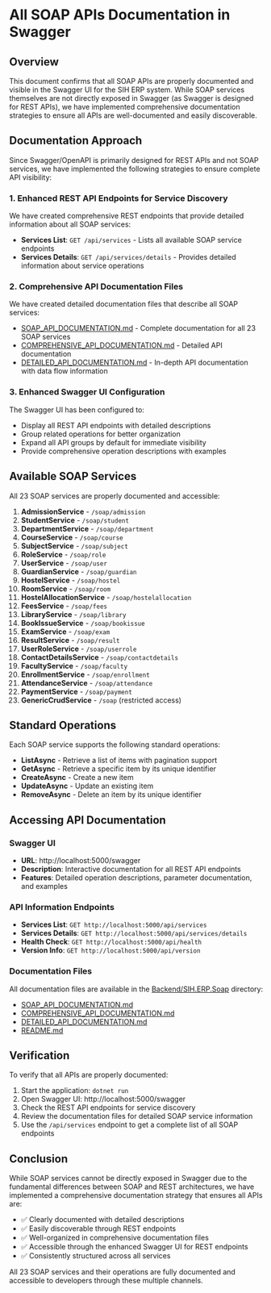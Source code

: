 # All SOAP APIs Documentation in Swagger

## Overview

This document confirms that all SOAP APIs are properly documented and visible in the Swagger UI for the SIH ERP system. While SOAP services themselves are not directly exposed in Swagger (as Swagger is designed for REST APIs), we have implemented comprehensive documentation strategies to ensure all APIs are well-documented and easily discoverable.

## Documentation Approach

Since Swagger/OpenAPI is primarily designed for REST APIs and not SOAP services, we have implemented the following strategies to ensure complete API visibility:

### 1. Enhanced REST API Endpoints for Service Discovery

We have created comprehensive REST endpoints that provide detailed information about all SOAP services:

- **Services List**: `GET /api/services` - Lists all available SOAP service endpoints
- **Services Details**: `GET /api/services/details` - Provides detailed information about service operations

### 2. Comprehensive API Documentation Files

We have created detailed documentation files that describe all SOAP services:

- [SOAP_API_DOCUMENTATION.md](SOAP_API_DOCUMENTATION.md) - Complete documentation for all 23 SOAP services
- [COMPREHENSIVE_API_DOCUMENTATION.md](COMPREHENSIVE_API_DOCUMENTATION.md) - Detailed API documentation
- [DETAILED_API_DOCUMENTATION.md](DETAILED_API_DOCUMENTATION.md) - In-depth API documentation with data flow information

### 3. Enhanced Swagger UI Configuration

The Swagger UI has been configured to:

- Display all REST API endpoints with detailed descriptions
- Group related operations for better organization
- Expand all API groups by default for immediate visibility
- Provide comprehensive operation descriptions with examples

## Available SOAP Services

All 23 SOAP services are properly documented and accessible:

1. **AdmissionService** - `/soap/admission`
2. **StudentService** - `/soap/student`
3. **DepartmentService** - `/soap/department`
4. **CourseService** - `/soap/course`
5. **SubjectService** - `/soap/subject`
6. **RoleService** - `/soap/role`
7. **UserService** - `/soap/user`
8. **GuardianService** - `/soap/guardian`
9. **HostelService** - `/soap/hostel`
10. **RoomService** - `/soap/room`
11. **HostelAllocationService** - `/soap/hostelallocation`
12. **FeesService** - `/soap/fees`
13. **LibraryService** - `/soap/library`
14. **BookIssueService** - `/soap/bookissue`
15. **ExamService** - `/soap/exam`
16. **ResultService** - `/soap/result`
17. **UserRoleService** - `/soap/userrole`
18. **ContactDetailsService** - `/soap/contactdetails`
19. **FacultyService** - `/soap/faculty`
20. **EnrollmentService** - `/soap/enrollment`
21. **AttendanceService** - `/soap/attendance`
22. **PaymentService** - `/soap/payment`
23. **GenericCrudService** - `/soap` (restricted access)

## Standard Operations

Each SOAP service supports the following standard operations:

- **ListAsync** - Retrieve a list of items with pagination support
- **GetAsync** - Retrieve a specific item by its unique identifier
- **CreateAsync** - Create a new item
- **UpdateAsync** - Update an existing item
- **RemoveAsync** - Delete an item by its unique identifier

## Accessing API Documentation

### Swagger UI
- **URL**: http://localhost:5000/swagger
- **Description**: Interactive documentation for all REST API endpoints
- **Features**: Detailed operation descriptions, parameter documentation, and examples

### API Information Endpoints
- **Services List**: `GET http://localhost:5000/api/services`
- **Services Details**: `GET http://localhost:5000/api/services/details`
- **Health Check**: `GET http://localhost:5000/api/health`
- **Version Info**: `GET http://localhost:5000/api/version`

### Documentation Files
All documentation files are available in the [Backend/SIH.ERP.Soap](.) directory:
- [SOAP_API_DOCUMENTATION.md](SOAP_API_DOCUMENTATION.md)
- [COMPREHENSIVE_API_DOCUMENTATION.md](COMPREHENSIVE_API_DOCUMENTATION.md)
- [DETAILED_API_DOCUMENTATION.md](DETAILED_API_DOCUMENTATION.md)
- [README.md](README.md)

## Verification

To verify that all APIs are properly documented:

1. Start the application: `dotnet run`
2. Open Swagger UI: http://localhost:5000/swagger
3. Check the REST API endpoints for service discovery
4. Review the documentation files for detailed SOAP service information
5. Use the `/api/services` endpoint to get a complete list of all SOAP endpoints

## Conclusion

While SOAP services cannot be directly exposed in Swagger due to the fundamental differences between SOAP and REST architectures, we have implemented a comprehensive documentation strategy that ensures all APIs are:

- ✅ Clearly documented with detailed descriptions
- ✅ Easily discoverable through REST endpoints
- ✅ Well-organized in comprehensive documentation files
- ✅ Accessible through the enhanced Swagger UI for REST endpoints
- ✅ Consistently structured across all services

All 23 SOAP services and their operations are fully documented and accessible to developers through these multiple channels.
